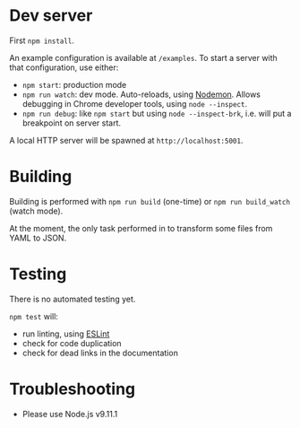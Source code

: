 # Dev server

First `npm install`.

An example configuration is available at `/examples`. To start a server with
that configuration, use either:
  - `npm start`: production mode
  - `npm run watch`: dev mode.
    Auto-reloads, using [Nodemon](https://github.com/remy/nodemon).
    Allows debugging in Chrome developer tools, using `node --inspect`.
  - `npm run debug`: like `npm start` but using `node --inspect-brk`,
    i.e. will put a breakpoint on server start.

A local HTTP server will be spawned at `http://localhost:5001`.

# Building

Building is performed with `npm run build` (one-time) or
`npm run build_watch` (watch mode).

At the moment, the only task performed in to transform some files from YAML to
JSON.

# Testing

There is no automated testing yet.

`npm test` will:
  - run linting, using [ESLint](http://eslint.org/)
  - check for code duplication
  - check for dead links in the documentation

# Troubleshooting

  - Please use Node.js v9.11.1
